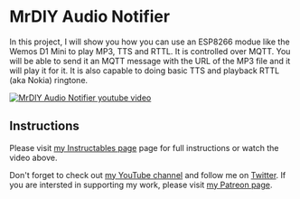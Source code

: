 # MrDIY Audio Notifier

In this project, I will show you how you can use an ESP8266 modue like the Wemos D1 Mini to play MP3, TTS and RTTL. It is controlled over MQTT. You will be able to send it an MQTT message with the URL of the MP3 file and it will play it for it. It is also capable to doing basic TTS and playback RTTL (aka Nokia) ringtone.

[![MrDIY Audio Notifier youtube video](https://img.youtube.com/vi/SPa9SMyPU58/maxresdefault.jpg)](https://youtu.be/SPa9SMyPU58)


## Instructions

Please visit <a href="https://www.instructables.com/id/MQTT-Audio-Notifier-for-ESP8266-Play-MP3-TTS-RTTL">my Instructables page</a> page for full instructions or watch the video above.

<p>Don't forget to check out <a href="https://www.youtube.com/channel/UCtfYdcn8F8wfRA2BXp2FPtg">my YouTube channel</a>  and follow me on <a href="https://twitter.com/MrDIYca">Twitter</a>. If you are intersted in supporting my work, please visit <a href="https://www.patreon.com/MrDIYca?fan_landing=true">my Patreon page</a>.</p>


